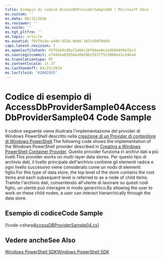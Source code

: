 ```yaml
---
title: Esempio di codice AccessDbProviderSample04 | Microsoft Docs
ms.custom: ''
ms.date: 09/13/2016
ms.reviewer: ''
ms.suite: ''
ms.tgt_pltfrm: ''
ms.topic: article
ms.assetid: f9374c4a-e499-4516-9eb6-107c59df98d9
caps.latest.revision: 7
ms.openlocfilehash: 43f01b9cd6af3ab6c26f88ee0c1e9269499b2bc3
ms.sourcegitcommit: e7445ba8203da304286c591ff513900ad1c244a4
ms.translationtype: MT
ms.contentlocale: it-IT
ms.lasthandoff: 04/23/2019
ms.locfileid: "62081955"
---
```

# <a name="accessdbprovidersample04-code-sample"></a><span data-ttu-id="b7f5e-102">Codice di esempio di AccessDbProviderSample04</span><span class="sxs-lookup"><span data-stu-id="b7f5e-102">AccessDbProviderSample04 Code Sample</span></span>

<span data-ttu-id="b7f5e-103">Il codice seguente viene illustrata l'implementazione del provider di Windows PowerShell descritto nella [creazione di un Provider di contenitore di Windows PowerShell](./creating-a-windows-powershell-container-provider.md).</span><span class="sxs-lookup"><span data-stu-id="b7f5e-103">The following code shows the implementation of the Windows PowerShell provider described in [Creating a Windows PowerShell Container Provider](./creating-a-windows-powershell-container-provider.md).</span></span> <span data-ttu-id="b7f5e-104">Questo provider funziona in archivi dati a più livelli.</span><span class="sxs-lookup"><span data-stu-id="b7f5e-104">This provider works on multi-layer data stores.</span></span> <span data-ttu-id="b7f5e-105">Per questo tipo di archivio dati, il livello principale dell'archivio contiene gli elementi radice e ogni livello successivo viene considerato come un nodo di elementi figlio.</span><span class="sxs-lookup"><span data-stu-id="b7f5e-105">For this type of data store, the top level of the store contains the root items and each subsequent level is referred to as a node of child items.</span></span> <span data-ttu-id="b7f5e-106">Tramite l'archivio dati, consentendo all'utente di lavorare su questi nodi figlio, un utente può interagire in modo gerarchico.</span><span class="sxs-lookup"><span data-stu-id="b7f5e-106">By allowing the user to work on these child nodes, a user can interact hierarchically through the data store.</span></span>

## <a name="code-sample"></a><span data-ttu-id="b7f5e-107">Esempio di codice</span><span class="sxs-lookup"><span data-stu-id="b7f5e-107">Code Sample</span></span>

[!code-csharp[AccessDBProviderSample04.cs](../../powershell-sdk-samples/SDK-2.0/csharp/AccessDBProviderSample04/AccessDBProviderSample04.cs#L11-L1635 "AccessDBProviderSample04.cs")]

## <a name="see-also"></a><span data-ttu-id="b7f5e-108">Vedere anche</span><span class="sxs-lookup"><span data-stu-id="b7f5e-108">See Also</span></span>

[<span data-ttu-id="b7f5e-109">Windows PowerShell SDK</span><span class="sxs-lookup"><span data-stu-id="b7f5e-109">Windows PowerShell SDK</span></span>](../windows-powershell-reference.md)